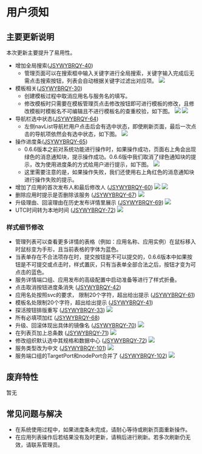 # 用户须知

## 主要更新说明

本次更新主要提升了易用性。

* 增加全局搜索([JSYWYBRQY-40](http://jira.yeepay.com/browse/JSYWYBRQY-40))
    * 管理页面可以在搜索框中输入关键字进行全局搜索，关键字输入完成后无需点击搜索按钮，列表会自动根据关键字过滤出对应项。
    ![](http://oonf35dr9.bkt.clouddn.com/search.jpeg)
* 模板相关([JSYWYBRQY-30](http://jira.yeepay.com/browse/JSYWYBRQY-30))
    * 创建模板过程中取消应用名与服务名的填写。
    * 修改模板时只需要在模板管理页点击修改按钮即可进行模板的修改，且修改模板时模板名不可编辑且不进行模板名的查重校验，如下图。
    ![](http://oonf35dr9.bkt.clouddn.com/templateModify.jpeg)
    ![](http://oonf35dr9.bkt.clouddn.com/inputDisabled.jpeg)
* 导航栏选中状态([JSYWYBRQY-64](http://jira.yeepay.com/browse/JSYWYBRQY-64))
    * 左侧navList导航栏用户点击后会有选中状态，即使刷新页面，最后一次点击的导航项依然会有选中状态，如下图。
    ![](http://oonf35dr9.bkt.clouddn.com/navListchecked.jpeg)
* 操作进度条([JSYWYBRQY-65](http://jira.yeepay.com/browse/JSYWYBRQY-65))
    * 0.6.6版本之前对系统功能进行操作时，如果操作成功，页面右上角会出现绿色的消息通知块，提示操作成功。0.6.6版中我们取消了绿色通知块的提示，改为使用进度条的方式给用户进行提示，如下图。
    ![](http://oonf35dr9.bkt.clouddn.com/deleteProgress.jpeg)
    * 这里需要注意的是，如果操作失败，我们还使用右上角红色的消息通知块进行操作失败的提示。
* 增加了应用的首次发布人和最后修改人 ([JSYWYBRQY-60](http://jira.yeepay.com/browse/JSYWYBRQY-60))
![](http://oonfhlbqp.bkt.clouddn.com/QQ20170419-171843.png)
![](http://oonfhlbqp.bkt.clouddn.com/QQ20170419-171730.png)
* 删除应用时提示是否删除该服务 ([JSYWYBRQY-67](http://jira.yeepay.com/browse/JSYWYBRQY-67))
![](http://oonfhlbqp.bkt.clouddn.com/QQ20170419-172552.png)
* 升级理由、回滚理由在历史发布详情里展示 ([JSYWYBRQY-69](http://jira.yeepay.com/browse/JSYWYBRQY-69))
![](http://oonfhlbqp.bkt.clouddn.com/QQ20170419-173216.png)
* UTC时间转为本地时间 ([JSYWYBRQY-72](http://jira.yeepay.com/browse/JSYWYBRQY-72))
![](http://oonfhlbqp.bkt.clouddn.com/QQ20170419-180049.png)


### 样式细节修改
* 管理列表可以查看更多详情的表格（例如：应用名称、应用实例）在鼠标移入时鼠标变为手形，且当前表格的字体为蓝色。
* 当表单存在不合法项存在时，提交按钮是不可以提交的，0.6.6版本中如果按钮是不可提交或点击时，样式置灰，只有当表单全部合法之后，按钮才变为可点击的蓝色。
* 服务详情端口组、应用发布的高级配置中启动准备等进行了样式折叠。
* 点击取消按钮进度条消失 ([JSYWYBRQY-42](http://jira.yeepay.com/browse/JSYWYBRQY-42))
* 应用名处按照svc的要求， 限制20个字符，超出给出提示 ([JSYWYBRQY-61](http://jira.yeepay.com/browse/JSYWYBRQY-61))
* 模板名处限制20个字符，超出给出提示 ([JSYWYBRQY-41](http://jira.yeepay.com/browse/JSYWYBRQY-41))
* 探活按钮排版重写 ([JSYWYBRQY-33](http://jira.yeepay.com/browse/JSYWYBRQY-33))
![](http://oonfhlbqp.bkt.clouddn.com/QQ20170419-183103.png)
* 所有必填项加红 ([JSYWYBRQY-68](http://jira.yeepay.com/browse/JSYWYBRQY-68))
* 升级、回滚体现出具体的镜像名 ([JSYWYBRQY-70](http://jira.yeepay.com/browse/JSYWYBRQY-70))
![](http://oonfhlbqp.bkt.clouddn.com/QQ20170419-173900.png)
* 在列表页加上总条数 ([JSYWYBRQY-71](http://jira.yeepay.com/browse/JSYWYBRQY-71))
![](http://oonfhlbqp.bkt.clouddn.com/QQ20170419-174602.png)
* 修改组织默认选中其规格和数据中心 ([JSYWYBRQY-72](http://jira.yeepay.com/browse/JSYWYBRQY-72))
![](http://oonfhlbqp.bkt.clouddn.com/QQ20170419-180423.png)
* 服务类型改为中文 ([JSYWYBRQY-101](http://jira.yeepay.com/browse/JSYWYBRQY-101))
![](http://oonfhlbqp.bkt.clouddn.com/QQ20170421-095544.png)
* 服务端口组的TargetPort和nodePort合并了 ([JSYWYBRQY-102](http://jira.yeepay.com/browse/JSYWYBRQY-102))
![](http://oonfhlbqp.bkt.clouddn.com/QQ20170421-095946.png)

## 废弃特性

暂无

## 常见问题与解决

* 在系统使用过程中，如果进度条未完成，请耐心等待或刷新页面重新操作。
* 在应用列表操作后若结果没有及时更新，请稍后进行刷新。若多次刷新仍无效，请联系管理员。

